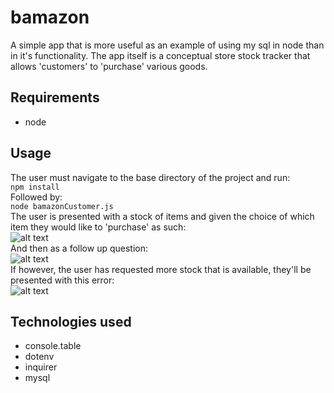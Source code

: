 # bamazon
A simple app that is more useful as an example of using my sql in node than in it's functionality.
The app itself is a conceptual store stock tracker that allows 'customers' to 'purchase' various goods.
## Requirements
- node
## Usage
The user must navigate to the base directory of the project and run: <br>
```npm install``` <br>
Followed by: <br>
```node bamazonCustomer.js``` <br>
The user is presented with a stock of items and given the choice of which item they would like to 'purchase' as such: <br>
![alt text](https://github.com/jamisonngordon/bamazon/raw/master/images/question1.png "question 1") <br>
And then as a follow up question: <br>
![alt text](https://github.com/jamisonngordon/bamazon/raw/master/images/question2.png "question 2") <br>
If however, the user has requested more stock that is available, they'll be presented with this error: <br>
![alt text](https://github.com/jamisonngordon/bamazon/raw/master/images/error.png "error") <br>
## Technologies used
- console.table
- dotenv
- inquirer
- mysql